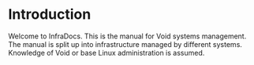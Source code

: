 # Introduction

Welcome to InfraDocs.  This is the manual for Void systems management.
The manual is split up into infrastructure managed by different
systems.  Knowledge of Void or base Linux administration is assumed.


